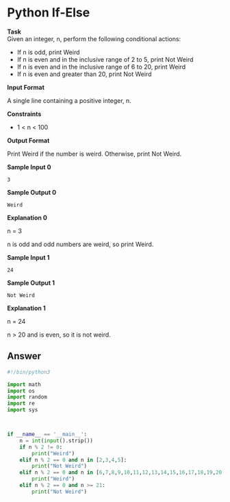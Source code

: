 # Python If-Else

**Task**<br/>
Given an integer, n, perform the following conditional actions:

- If n is odd, print Weird
- If n is even and in the inclusive range of 2 to 5, print Not Weird
- If n is even and in the inclusive range of 6 to 20, print Weird
- If n is even and greater than 20, print Not Weird

**Input Format**<br/>

A single line containing a positive integer, n.

**Constraints**<br/>

- 1 < n < 100

**Output Format**<br/>

Print Weird if the number is weird. Otherwise, print Not Weird.

**Sample Input 0**<br/>
```
3
```
**Sample Output 0**<br/>
```
Weird
```
**Explanation 0**<br/>

n = 3

n is odd and odd numbers are weird, so print Weird.

**Sample Input 1**<br/>
```
24
```
**Sample Output 1**<br/>
```
Not Weird
```
**Explanation 1**<br/>

n = 24

n > 20 and is even, so it is not weird.

## Answer
```python
#!/bin/python3

import math
import os
import random
import re
import sys



if __name__ == '__main__':
    n = int(input().strip())
    if n % 2 != 0:
        print("Weird")
    elif n % 2 == 0 and n in [2,3,4,5]:
        print("Not Weird")
    elif n % 2 == 0 and n in [6,7,8,9,10,11,12,13,14,15,16,17,18,19,20]:
        print("Weird")
    elif n % 2 == 0 and n >= 21:
        print("Not Weird")
```
